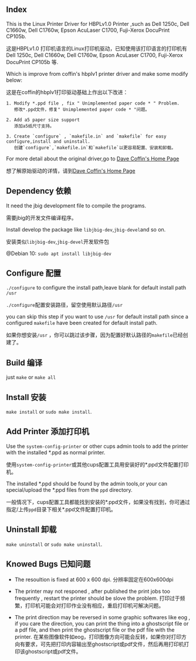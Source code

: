 Index
-----
This is the Linux Printer Driver for HBPLv1.0 Printer ,such as Dell 1250c, Dell C1660w, Dell C1760w, Epson AcuLaser C1700, Fuji-Xerox DocuPrint CP105b.

这是HBPLv1.0 打印机语言的Linux打印机驱动，已知使用该打印语言的打印机有 Dell 1250c, Dell C1660w, Dell C1760w, Epson AcuLaser C1700, Fuji-Xerox DocuPrint CP105b 等. 

Which is improve from coffin's hbplv1 printer driver and make some modify below:

这是在coffin的hbplv1打印驱动基础上作出以下改进：

```
1. Modify *.ppd file , fix " Unimplemented paper code * " Problem.
   修改*.ppd文件，修复" Unimplemented paper code * "问题。

2. Add a5 paper size support
   添加a5纸尺寸支持。

3. Create `configure` , `makefile.in` and `makefile` for easy configure,install and uninstall.
   创建`configure`,`makefile.in`和`makefile`以更容易配置、安装和卸载。
```

For more detail about the original driver,go to [Dave Coffin's Home Page](http://www.dechifro.org/hbpl)

想了解原始驱动的详情，请到[Dave Coffin's Home Page](http://www.dechifro.org/hbpl)

Dependency 依赖
-----
It need the jbig development file to compile the programs.

需要jbig的开发文件编译程序。

Install develop the package like `libjbig-dev`,`jbig-devel`and so on.

安装类似`libjbig-dev`,`jbig-devel`开发软件包

@Debian 10: `sudo apt install libjbig-dev`

Configure 配置
-----
`./configure` to configure the install path,leave blank for default install path `/usr`

`./configure`配置安装路径，留空使用默认路径`/usr`

you can skip this step if you want to use `/usr` for default install path since a configured `makefile` have been created for default install path.

如果你想安装`/usr` ，你可以跳过该步骤，因为配置好默认路径的`makefile`已经创建了。

Build 编译
-----
just `make` or `make all`

Install 安装
-----
`make install` or `sudo make install`.

Add Printer 添加打印机
-----
Use the `system-config-printer` or other cups admin tools to add the printer with the installed *.ppd as normal printer.

使用`system-config-printer`或其他cups配置工具用安装好的*.ppd文件配置打印机。

The installed *.ppd should be found by the admin tools,or your can special/upload the *.ppd files from the `ppd` directory.

一般情况下，cups配置工具都能找到安装的*.ppd文件，如果没有找到，你可通过指定/上传`ppd`目录下相关*.ppd文件配置打印机。

Uninstall 卸载
-----
`make uninstall` or `sudo make uninstall`.

Knowed Bugs 已知问题
-----
* The resoultion is fixed at 600 x 600 dpi.
  分辨率固定在600x600dpi

* The printer may not responed , after published the print jobs too frequently , restart the printer should be slove the problem.
  打印过于频繁，打印机可能会对打印作业没有相应，重启打印机可解决问题。

* The print direction may be reversed in some graphic softwares like eog , if you care the direction, you can print the thing into a ghostscript file or a pdf file, and then print the ghostscript file or the pdf file with the printer.
  在某些图像软件如eog，打印图像方向可能会反转，如果你对打印方向有要求，可先把打印内容输出至ghostscript或pdf文件，然后再用打印机打印该ghostscript或pdf文件。

